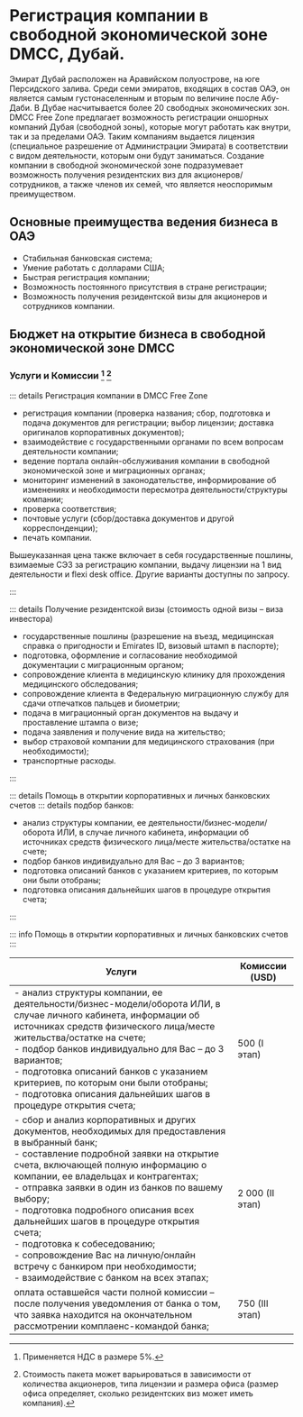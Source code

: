 # Регистрация компании в свободной экономической зоне DMCC, Дубай.

Эмират Дубай расположен на Аравийском полуострове, на юге Персидского залива. Среди семи эмиратов, входящих в состав ОАЭ, он является самым густонаселенным и вторым по величине после Абу-Даби. В Дубае насчитывается более 20 свободных экономических зон. DMCC Free Zone предлагает возможность регистрации оншорных компаний Дубая (свободной зоны), которые могут работать как внутри, так и за пределами ОАЭ. Таким компаниям выдается лицензия (специальное разрешение от Администрации Эмирата) в соответствии с видом деятельности, которым они будут заниматься. Создание компании в свободной экономической зоне подразумевает возможность получения резидентских виз для акционеров/сотрудников, а также членов их семей, что является неоспоримым преимуществом.

## Основные преимущества ведения бизнеса в ОАЭ

- Стабильная банковская система;
- Умение работать с долларами США;
- Быстрая регистрация компании;
- Возможность постоянного присутствия в стране регистрации;
- Возможность получения резидентской визы для акционеров и сотрудников компании.

## Бюджет на открытие бизнеса в свободной экономической зоне DMCC <Badge type="tip" text="26 650 USD" />

### Услуги и Комиссии [^1] [^2]

::: details Регистрация компании в DMCC Free Zone <Badge type="tip" text="19 200 USD" />

- регистрация компании (проверка названия; сбор, подготовка и подача документов для регистрации; выбор лицензии; доставка оригиналов корпоративных документов);
- взаимодействие с государственными органами по всем вопросам деятельности компании;
- ведение портала онлайн-обслуживания компании в свободной экономической зоне и миграционных органах;
- мониторинг изменений в законодательстве, информирование об изменениях и необходимости пересмотра деятельности/структуры компании;
- проверка соответствия;
- почтовые услуги (сбор/доставка документов и другой корреспонденции);
- печать компании.

Вышеуказанная цена также включает в себя государственные пошлины, взимаемые СЭЗ за регистрацию компании, выдачу лицензии на 1 вид деятельности и flexi desk office. Другие варианты доступны по запросу.

:::

::: details Получение резидентской визы (стоимость одной визы – виза инвестора) <Badge type="tip" text="4 200 USD" />

- государственные пошлины (разрешение на въезд, медицинская справка о пригодности и Emirates ID, визовый штамп в паспорте);
- подготовка, оформление и согласование необходимой документации с миграционным органом;
- сопровождение клиента в медицинскую клинику для прохождения медицинского обследования;
- сопровождение клиента в Федеральную миграционную службу для сдачи отпечатков пальцев и биометрии;
- подача в миграционный орган документов на выдачу и проставление штампа о визе;
- подача заявления и получение вида на жительство;
- выбор страховой компании для медицинского страхования (при необходимости);
- транспортные расходы.

:::

::: details Помощь в открытии корпоративных и личных банковских счетов <Badge type="tip" text="3 250 USD" />
::: details подбор банков: <Badge type="tip" text="3 250 USD" />

- анализ структуры компании, ее деятельности/бизнес-модели/оборота ИЛИ, в случае личного кабинета, информации об источниках средств физического лица/месте жительства/остатке на счете;
- подбор банков индивидуально для Вас – до 3 вариантов;
- подготовка описаний банков с указанием критериев, по которым они были отобраны;
- подготовка описания дальнейших шагов в процедуре открытия счета;

:::

::: info Помощь в открытии корпоративных и личных банковских счетов <Badge type="tip" text="3 250 USD" />
:::

| Услуги                                                                                                                                                                                                                                                                                                                                                                                                                                                                                                                                    | Комиссии (USD)  |
| ----------------------------------------------------------------------------------------------------------------------------------------------------------------------------------------------------------------------------------------------------------------------------------------------------------------------------------------------------------------------------------------------------------------------------------------------------------------------------------------------------------------------------------------- | --------------- |
| - анализ структуры компании, ее деятельности/бизнес-модели/оборота ИЛИ, в случае личного кабинета, информации об источниках средств физического лица/месте жительства/остатке на счете;<br>- подбор банков индивидуально для Вас – до 3 вариантов;<br>- подготовка описаний банков с указанием критериев, по которым они были отобраны;<br>- подготовка описания дальнейших шагов в процедуре открытия счета;                                                                                                                             | 500 (I этап)    |
| - сбор и анализ корпоративных и других документов, необходимых для предоставления в выбранный банк;<br>- составление подробной заявки на открытие счета, включающей полную информацию о компании, ее владельцах и контрагентах;<br>- отправка заявки в один из банков по вашему выбору;<br>- подготовка подробного описания всех дальнейших шагов в процедуре открытия счета;<br>- подготовка к собеседованию;<br>- сопровождение Вас на личную/онлайн встречу с банкиром при необходимости;<br>- взаимодействие с банком на всех этапах; | 2 000 (II этап) |
| оплата оставшейся части полной комиссии – после получения уведомления от банка о том, что заявка находится на окончательном рассмотрении комплаенс-командой банка;                                                                                                                                                                                                                                                                                                                                                                        | 750 (III этап)  |

[^1]: Применяется НДС в размере 5%.

[^2]: Стоимость пакета может варьироваться в зависимости от количества акционеров, типа лицензии и размера офиса (размер офиса определяет, сколько резидентских виз может иметь компания).

[^3]: Описываются открытия счета и условия взимания дополнительной комиссии за услуги можно найти ниже, в соответствующем разделе.
